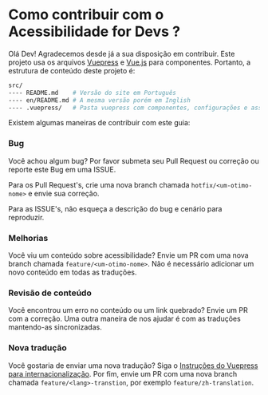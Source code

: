 # Como contribuir com o Acessibilidade for Devs ?

Olá Dev! Agradecemos desde já a sua disposição em contribuir. Este projeto usa os arquivos [Vuepress](vuepress.vuejs.org) e [Vue.js](vuejs.org) para componentes. Portanto, a estrutura de conteúdo deste projeto é:

```sh
src/
---- README.md    # Versão do site em Português
---- en/README.md # A mesma versão porém em Inglish
---- .vuepress/   # Pasta vuepress com componentes, configurações e assim por diante
```

Existem algumas maneiras de contribuir com este guia:

### Bug

Você achou algum bug? Por favor submeta seu Pull Request ou correção ou reporte este Bug em uma ISSUE.

Para os Pull Request's, crie uma nova branch chamada `hotfix/<um-otimo-nome>` e envie sua correção.

Para as ISSUE's, não esqueça a descrição do bug e cenário para reproduzir.

### Melhorias

Você viu um conteúdo sobre acessibilidade? Envie um PR com uma nova branch chamada `feature/<um-otimo-nome>`. Não é necessário adicionar um novo conteúdo em todas as traduções.

### Revisão de conteúdo

Você encontrou um erro no conteúdo ou um link quebrado? Envie um PR com a correção. Uma outra maneira de nos ajudar é com as traduções mantendo-as sincronizadas.

### Nova tradução

Você gostaria de enviar uma nova tradução? Siga o [Instruções do Vuepress para internacionalização](https://vuepress.vuejs.org/guide/i18n.html). Por fim, envie um PR com uma nova branch chamada `feature/<lang>-transtion`, por exemplo `feature/zh-translation`.
